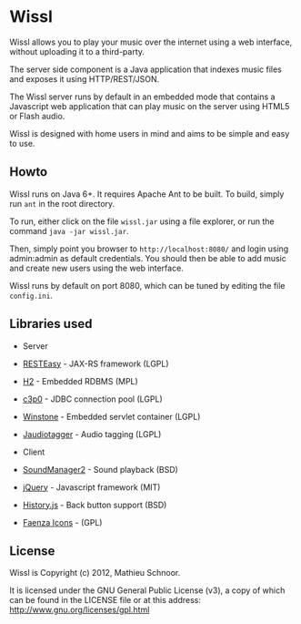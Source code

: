 Wissl
=====

Wissl allows you to play your music over the internet using a web interface,
without uploading it to a third-party.

The server side component is a Java application that indexes music files and
exposes it using HTTP/REST/JSON.

The Wissl server runs by default in an embedded mode that contains a Javascript
web application that can play music on the server using HTML5 or Flash audio.

Wissl is designed with home users in mind and aims to be simple and easy to use.

Howto
-----

Wissl runs on Java 6+.
It requires Apache Ant to be built. To build, simply run `ant` in the root
directory.

To run, either click on the file `wissl.jar` using a file explorer,
or run the command `java -jar wissl.jar`.

Then, simply point you browser to `http://localhost:8080/` and login using
admin:admin as default credentials. You should then be able to add music and
create new users using the web interface.

Wissl runs by default on port 8080, which can be tuned by editing the file
`config.ini`.


Libraries used
--------------

* Server
 * [RESTEasy](http://www.jboss.org/resteasy) - JAX-RS framework (LGPL)
 * [H2](http://www.h2database.com/) - Embedded RDBMS (MPL)
 * [c3p0](http://sourceforge.net/projects/c3p0/) - JDBC connection pool (LGPL)
 * [Winstone](http://code.google.com/p/winstone/) - Embedded servlet container (LGPL)
 * [Jaudiotagger](http://www.jthink.net/jaudiotagger/) - Audio tagging (LGPL)

* Client
 * [SoundManager2](http://www.schillmania.com/projects/soundmanager2/) - Sound playback (BSD)
 * [jQuery](http://jquery.com/) - Javascript framework (MIT)
 * [History.js](https://github.com/balupton/History.js/) - Back button support (BSD)
 * [Faenza Icons](http://tiheum.deviantart.com/art/Faenza-Icons-173323228) - (GPL)

License
-------
Wissl is Copyright (c) 2012, Mathieu Schnoor.

It is licensed under the GNU General Public License (v3),
a copy of which can be found in the LICENSE file or at
this address: http://www.gnu.org/licenses/gpl.html
